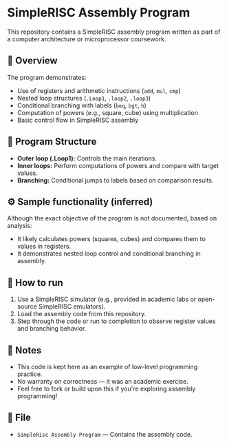 # SimpleRISC Assembly Program

This repository contains a SimpleRISC assembly program written as part of a computer architecture or microprocessor coursework.

## 📌 Overview

The program demonstrates:

- Use of registers and arithmetic instructions (`add`, `mul`, `cmp`)
- Nested loop structures (`.Loop1`, `.loop2`, `.loop3`)
- Conditional branching with labels (`beq`, `bgt`, `h`)
- Computation of powers (e.g., square, cube) using multiplication
- Basic control flow in SimpleRISC assembly

## 📝 Program Structure

- **Outer loop (.Loop1):** Controls the main iterations.
- **Inner loops:** Perform computations of powers and compare with target values.
- **Branching:** Conditional jumps to labels based on comparison results.

## ⚙ Sample functionality (inferred)

Although the exact objective of the program is not documented, based on analysis:
- It likely calculates powers (squares, cubes) and compares them to values in registers.
- It demonstrates nested loop control and conditional branching in assembly.

## 🚀 How to run

1. Use a SimpleRISC simulator (e.g., provided in academic labs or open-source SimpleRISC emulators).
2. Load the assembly code from this repository.
3. Step through the code or run to completion to observe register values and branching behavior.

## 🔑 Notes

- This code is kept here as an example of low-level programming practice.
- No warranty on correctness — it was an academic exercise.
- Feel free to fork or build upon this if you're exploring assembly programming!

## 📂 File

- `SimpleRisc Assembly Program` — Contains the assembly code.
